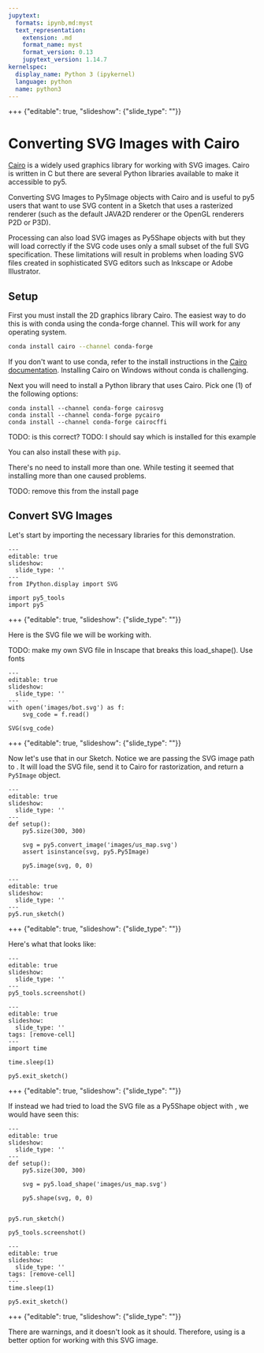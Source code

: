 ```yaml
---
jupytext:
  formats: ipynb,md:myst
  text_representation:
    extension: .md
    format_name: myst
    format_version: 0.13
    jupytext_version: 1.14.7
kernelspec:
  display_name: Python 3 (ipykernel)
  language: python
  name: python3
---
```


+++ {"editable": true, "slideshow": {"slide_type": ""}}

# Converting SVG Images with Cairo

[Cairo](https://www.cairographics.org/) is a widely used graphics library for
working with SVG images. Cairo is written in C but there are several Python
libraries available to make it accessible to py5.

Converting SVG Images to Py5Image objects with Cairo and
[](/reference/sketch_convert_shape) is useful to py5 users that want to use SVG
content in a Sketch that uses a rasterized renderer (such as the default JAVA2D
renderer or the OpenGL renderers P2D or P3D).

Processing can also load SVG images as Py5Shape objects with
[](/reference/sketch_load_shape) but they will load correctly if the SVG code
uses only a small subset of the full SVG specification. These limitations will
result in problems when loading SVG files created in sophisticated SVG editors
such as Inkscape or Adobe Illustrator.

## Setup

First you must install the 2D graphics library Cairo. The easiest way to do this
is with conda using the conda-forge channel. This will work for any operating
system.

```bash
conda install cairo --channel conda-forge
```

If you don't want to use conda, refer to the install instructions in the [Cairo
documentation](https://www.cairographics.org/download/). Installing Cairo on
Windows without conda is challenging.

Next you will need to install a Python library that uses Cairo. Pick one (1) of
the following options:

```
conda install --channel conda-forge cairosvg
conda install --channel conda-forge pycairo
conda install --channel conda-forge cairocffi
```

TODO: is this correct?
TODO: I should say which is installed for this example

You can also install these with `pip`.

There's no need to install more than one. While testing it seemed that
installing more than one caused problems.

TODO: remove this from the install page

## Convert SVG Images

Let's start by importing the necessary libraries for this demonstration.

```{code-cell} ipython3
---
editable: true
slideshow:
  slide_type: ''
---
from IPython.display import SVG

import py5_tools
import py5
```

+++ {"editable": true, "slideshow": {"slide_type": ""}}

Here is the SVG file we will be working with.

TODO: make my own SVG file in Inscape that breaks this load_shape(). Use fonts

```{code-cell} ipython3
---
editable: true
slideshow:
  slide_type: ''
---
with open('images/bot.svg') as f:
    svg_code = f.read()

SVG(svg_code)
```

+++ {"editable": true, "slideshow": {"slide_type": ""}}

Now let's use that in our Sketch. Notice we are passing the SVG image path to
[](/reference/convert_image). It will load the SVG file, send it to Cairo for
rastorization, and return a `Py5Image` object.

```{code-cell} ipython3
---
editable: true
slideshow:
  slide_type: ''
---
def setup():
    py5.size(300, 300)

    svg = py5.convert_image('images/us_map.svg')
    assert isinstance(svg, py5.Py5Image)

    py5.image(svg, 0, 0)
```

```{code-cell} ipython3
---
editable: true
slideshow:
  slide_type: ''
---
py5.run_sketch()
```

+++ {"editable": true, "slideshow": {"slide_type": ""}}

Here's what that looks like:

```{code-cell} ipython3
---
editable: true
slideshow:
  slide_type: ''
---
py5_tools.screenshot()
```

```{code-cell} ipython3
---
editable: true
slideshow:
  slide_type: ''
tags: [remove-cell]
---
import time

time.sleep(1)

py5.exit_sketch()
```

+++ {"editable": true, "slideshow": {"slide_type": ""}}

If instead we had tried to load the SVG file as a Py5Shape object with
[](/reference/sketch_load_shape), we would have seen this:

```{code-cell} ipython3
---
editable: true
slideshow:
  slide_type: ''
---
def setup():
    py5.size(300, 300)

    svg = py5.load_shape('images/us_map.svg')

    py5.shape(svg, 0, 0)


py5.run_sketch()

py5_tools.screenshot()
```

```{code-cell} ipython3
---
editable: true
slideshow:
  slide_type: ''
tags: [remove-cell]
---
time.sleep(1)

py5.exit_sketch()
```

+++ {"editable": true, "slideshow": {"slide_type": ""}}

There are warnings, and it doesn't look as it should. Therefore, using [](/reference/convert_image) is a better option for working with this SVG image.
